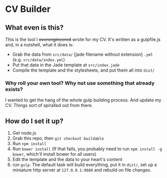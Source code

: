 # CV Builder

## What even is this?

This is the tool I ~~overengineered~~ wrote for my CV. It's written as a gulpfile.js and, in a nutshell, what it does is:

 - Grab the data from `src/data/` [jade filename without extension] `.yml` (e.g. `src/data/index.yml`)
 - Put that data in the Jade template at `src/index.jade`
 - Compile the template and the stylesheets, and put them all into `dist/`

### Why roll your own tool? Why not use something that already exists?

I wanted to get the hang of the whole gulp building process. And update my CV. Things sort of spiralled out from there.

## How do I set it up?

1. Get node.js
2. Grab this repo, then `git checkout buildable`
3. Run `npm install`
4. Run `bower install` (If that fails, you probably need to run `npm install -g bower`, which'll install bower for all users)
5. Edit the template and the data to your heart's content
6. run `gulp`. The default task will build everything, put it in `dist/`, set up a miniature http server at `127.0.0.1:8080` and rebuild on file changes.